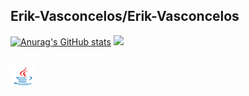 
## Erik-Vasconcelos/Erik-Vasconcelos

[![Anurag's GitHub stats](https://github-readme-stats.vercel.app/api?username=Erik-Vasconcelos&count_private=true&show_icons=true&theme=dark)](https://github.com/Erik-Vasconcelos/github-readme-stats)
<img height="169em" src="https://github-readme-stats.vercel.app/api/top-langs/?username=Erik-Vasconcelos&layout=compact&theme=dark"/>

<div style="display: inline_block"><br>
  <img align="center" alt="Java" height="30" width="40" src="https://raw.githubusercontent.com/devicons/devicon/master/icons/java/java-original.svg">
</div>

